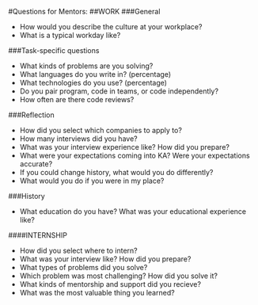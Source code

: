#Questions for Mentors:
##WORK
###General
- How would you describe the culture at your workplace?
- What is a typical workday like?

###Task-specific questions
- What kinds of problems are you solving?
- What languages do you write in? (percentage)
- What technologies do you use? (percentage)
- Do you pair program, code in teams, or code independently?
- How often are there code reviews?

###Reflection
- How did you select which companies to apply to?
- How many interviews did you have?
- What was your interview experience like? How did you prepare?
- What were your expectations coming into KA? Were your expectations accurate?
- If you could change history, what would you do differently?
- What would you do if you were in my place?

###History
- What education do you have? What was your educational experience like?

####INTERNSHIP
- How did you select where to intern?
- What was your interview like? How did you prepare?
- What types of problems did you solve?
- Which problem was most challenging? How did you solve it?
- What kinds of mentorship and support did you recieve?
- What was the most valuable thing you learned?



